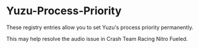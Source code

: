 # Yuzu-Process-Priority

These registry entries allow you to set Yuzu's process priority permanently. 

This may help resolve the audio issue in Crash Team Racing Nitro Fueled.
